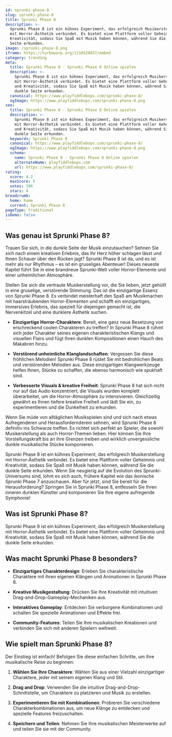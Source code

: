 ```yaml
---
id: sprunki-phase-8
slug: sprunki-phase-8
title: Sprunki Phase 8
description: >-
  Sprunki Phase 8 ist ein kühnes Experiment, das erfolgreich Musikerstellung
  mit Horror-Ästhetik verbindet. Es bietet eine Plattform voller Geheimnis und
  Kreativität, sodass Sie Spaß mit Musik haben können, während Sie die dunkle
  Seite erkunden.
image: /sprunki-phase-8.png
iframe: https://turbowarp.org/1110520837/embed
category: trending
meta:
  title: Sprunki Phase 8 - Sprunki Phase 8 Online spielen
  description: >-
    Sprunki Phase 8 ist ein kühnes Experiment, das erfolgreich Musikerstellung
    mit Horror-Ästhetik verbindet. Es bietet eine Plattform voller Geheimnis
    und Kreativität, sodass Sie Spaß mit Musik haben können, während Sie die
    dunkle Seite erkunden.
  canonical: https://www.playfiddlebops.com/sprunki-phase-8/
  ogImage: https://www.playfiddlebops.com/sprunki-phase-8.png
seo:
  title: Sprunki Phase 8 - Sprunki Phase 8 Online spielen
  description: >-
    Sprunki Phase 8 ist ein kühnes Experiment, das erfolgreich Musikerstellung
    mit Horror-Ästhetik verbindet. Es bietet eine Plattform voller Geheimnis
    und Kreativität, sodass Sie Spaß mit Musik haben können, während Sie die
    dunkle Seite erkunden.
  keywords: Sprunki Phase 8
  canonical: https://www.playfiddlebops.com/sprunki-phase-8/
  ogImage: https://www.playfiddlebops.com/sprunki-phase-8.png
  schema:
    name: Sprunki Phase 8 - Sprunki Phase 8 Online spielen
    alternateName: playfiddlebops.com
    url: https://www.playfiddlebops.com/sprunki-phase-8/
rating:
  score: 4.2
  maxScore: 5
  votes: 396
  stars: 4
breadcrumb:
  home: home
  current: Sprunki Phase 8
pageType: traditional
isDemo: false
---
```


## Was genau ist Sprunki Phase 8?

Trauen Sie sich, in die dunkle Seite der Musik einzutauchen? Sehnen Sie sich nach einem kreativen Erlebnis, das Ihr Herz höher schlagen lässt und Ihnen Schauer über den Rücken jagt? Sprunki Phase 8 ist da, und es ist mehr als nur Rhythmus – es ist ein gruseliges Abenteuer! Dieses neueste Kapitel führt Sie in eine brandneue Sprunki-Welt voller Horror-Elemente und einer unheimlichen Atmosphäre.

Stellen Sie sich die vertraute Musikerstellung vor, die Sie lieben, jetzt gehüllt in eine gruselige, verstörende Stimmung. Das ist die einzigartige Essenz von Sprunki Phase 8. Es verbindet meisterhaft den Spaß am Musikmachen mit haarsträubenden Horror-Elementen und schafft ein einzigartiges, immersives Erlebnis, das speziell für diejenigen gemacht ist, die Nervenkitzel und eine dunklere Ästhetik suchen.

- **Einzigartige Horror-Charaktere**: Bereit, eine ganz neue Besetzung von erschreckend coolen Charakteren zu treffen? In Sprunki Phase 8 rühmt sich jeder Charakter seines eigenen charakteristischen Klangs und visuellen Flairs und fügt Ihren dunklen Kompositionen einen Hauch des Makabren hinzu.

- **Verstörend unheimliche Klanglandschaften**: Vergessen Sie diese fröhlichen Melodien! Sprunki Phase 8 rüstet Sie mit bedrohlichen Beats und verstörenden Melodien aus. Diese einzigartigen Klangwerkzeuge helfen Ihnen, Stücke zu schaffen, die ebenso harmonisch wie spukhaft sind.

- **Verbesserte Visuals & kreative Freiheit**: Sprunki Phase 8 hat sich nicht nur auf das Audio konzentriert; die Visuals wurden komplett überarbeitet, um die Horror-Atmosphäre zu intensivieren. Gleichzeitig gewährt es Ihnen tiefere kreative Freiheit und lädt Sie ein, zu experimentieren und die Dunkelheit zu erkunden.

Wenn Sie müde von alltäglichen Musikspielen sind und sich nach etwas Aufregenderen und Herausfordernderem sehnen, wird Sprunki Phase 8 definitiv ins Schwarze treffen. Es richtet sich perfekt an Spieler, die sowohl Musikerstellung als auch Horror-Themen lieben. Hier können Sie Ihre Vorstellungskraft bis an ihre Grenzen treiben und wirklich unvergessliche dunkle musikalische Stücke komponieren.

Sprunki Phase 8 ist ein kühnes Experiment, das erfolgreich Musikerstellung mit Horror-Ästhetik verbindet. Es bietet eine Plattform voller Geheimnis und Kreativität, sodass Sie Spaß mit Musik haben können, während Sie die dunkle Seite erkunden. Wenn Sie neugierig auf die Evolution des Sprunki-Universums sind, lohnt es sich auch, frühere Kapitel wie das ikonische Sprunki Phase 7 anzuschauen. Aber für jetzt, sind Sie bereit für die Herausforderung? Springen Sie in Sprunki Phase 8, entfesseln Sie Ihren inneren dunklen Künstler und komponieren Sie Ihre eigene aufregende Symphonie!

## Was ist Sprunki Phase 8?

Sprunki Phase 8 ist ein kühnes Experiment, das erfolgreich Musikerstellung mit Horror-Ästhetik verbindet. Es bietet eine Plattform voller Geheimnis und Kreativität, sodass Sie Spaß mit Musik haben können, während Sie die dunkle Seite erkunden.

## Was macht Sprunki Phase 8 besonders?

- **Einzigartiges Charakterdesign**: Erleben Sie charakteristische Charaktere mit ihren eigenen Klängen und Animationen in Sprunki Phase 8.

- **Kreative Musikgestaltung**: Drücken Sie Ihre Kreativität mit intuitiven Drag-and-Drop-Gameplay-Mechaniken aus.

- **Interaktives Gameplay**: Entdecken Sie verborgene Kombinationen und schalten Sie spezielle Animationen und Effekte frei.

- **Community-Features**: Teilen Sie Ihre musikalischen Kreationen und verbinden Sie sich mit anderen Spielern weltweit.

## Wie spielt man Sprunki Phase 8?

Der Einstieg ist einfach! Befolgen Sie diese einfachen Schritte, um Ihre musikalische Reise zu beginnen:

1. **Wählen Sie Ihre Charaktere**: Wählen Sie aus einer Vielzahl einzigartiger Charaktere, jeder mit seinem eigenen Klang und Stil.

1. **Drag and Drop**: Verwenden Sie die intuitive Drag-and-Drop-Schnittstelle, um Charaktere zu platzieren und Musik zu erstellen.

1. **Experimentieren Sie mit Kombinationen**: Probieren Sie verschiedene Charakterkombinationen aus, um neue Klänge zu entdecken und spezielle Features freizuschalten.

1. **Speichern und Teilen**: Nehmen Sie Ihre musikalischen Meisterwerke auf und teilen Sie sie mit der Community.